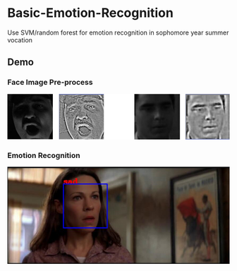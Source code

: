# Basic-Emotion-Recognition
Use SVM/random forest for emotion recognition in sophomore year summer vocation
## Demo
### Face Image Pre-process
![demo_edge](https://github.com/hwang1996/Basic-Emotion-Recognition/blob/master/demo_img/demo_edge.png)
### Emotion Recognition
![demo_recognition](https://github.com/hwang1996/Basic-Emotion-Recognition/blob/master/demo_img/demo_recognition.png)

